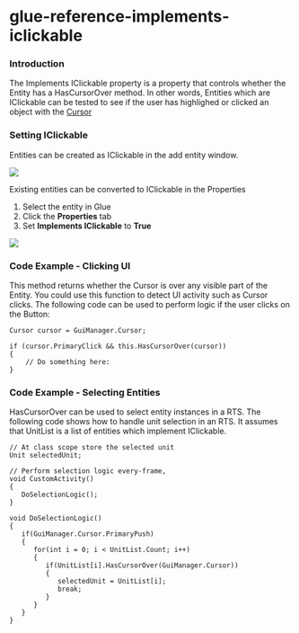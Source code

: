# glue-reference-implements-iclickable

### Introduction

The Implements IClickable property is a property that controls whether the Entity has a HasCursorOver  method. In other words, Entities which are IClickable can be tested to see if the user has highlighed or clicked an object with the [Cursor](../../../../frb/docs/index.php)

### Setting IClickable

Entities can be created as IClickable in the add entity window.

![](../../../../media/2022-02-img_61fb3a85b6f71.png)

Existing entities can be converted to IClickable in the Properties

1. Select the entity in Glue
2. Click the **Properties** tab
3. Set **Implements IClickable** to **True**

![](../../../../media/2019-04-img_5caa9bbeb7bba.png)

### Code Example - Clicking UI

This method returns whether the Cursor is over any visible part of the Entity. You could use this function to detect UI activity such as Cursor clicks. The following code can be used to perform logic if the user clicks on the Button:

```
Cursor cursor = GuiManager.Cursor;

if (cursor.PrimaryClick && this.HasCursorOver(cursor))
{
    // Do something here:
}
```

### Code Example - Selecting Entities

HasCursorOver can be used to select entity instances in a RTS. The following code shows how to handle unit selection in an RTS. It assumes that UnitList is a list of entities which implement IClickable.

```lang:c#
// At class scope store the selected unit
Unit selectedUnit;

// Perform selection logic every-frame, 
void CustomActivity()
{
   DoSelectionLogic();
}

void DoSelectionLogic()
{
   if(GuiManager.Cursor.PrimaryPush)
   {
      for(int i = 0; i < UnitList.Count; i++)
      {
         if(UnitList[i].HasCursorOver(GuiManager.Cursor))
         {
            selectedUnit = UnitList[i];
            break;
         }
      }
   }
}
```
